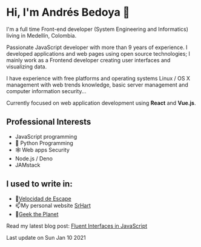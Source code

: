 # Hi, I'm Andrés Bedoya 👋

I'm a full time Front-end developer (System Engineering and Informatics) living in Medellín, Colombia.

Passionate JavaScript developer with more than 9 years of experience. I developed applications and web pages using open source technologies; I mainly work as a Frontend developer creating user interfaces and visualizing data.

I have experience with free platforms and operating systems Linux / OS X management with web trends knowledge, basic server management and computer information security...

Currently focused on web application development using **React** and **Vue.js**.

## Professional Interests
- JavaScript programming
- 🐍 Python Programming
- 🕸 Web apps Security
- Node.js / Deno
- JAMstack

## I used to write in:
- 💨[Velocidad de Escape](https://velocidadescape.com/)
- 📫My personal website [SrHart](https://srhart.co/)
- 👾[Geek the Planet](https://geektheplanet.net/)


Read my latest blog post: [Fluent Interfaces in JavaScript](https://velocidadescape.com/js/fluent-interface-javascript/)

Last update on Sun Jan 10 2021